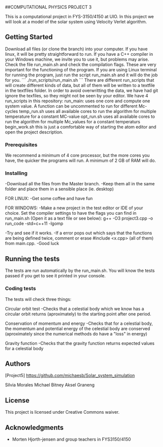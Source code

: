 

##COMPUTATIONAL PHYSICS PROJECT 3

This is a computational project in FYS-3150/4150 at UIO. In this project we will look at a model of the solar system using Velocity Verlet algorithm.


## Getting Started

Download all files (or clone the branch) into your computer. If you have linux, it will be pretty straightforward to run.
If you have a C++ compiler in your Windows machine, we invite you to use it, but problems may arise. Check the file run_main.sh and check the compilation flags.
These are very important for the functioning of the program.
If you are using Linux terminal for running the program, just run the script run_main.sh and it will do the job for you.
´´´
./run_scripts/run_main.sh
´´´
There are different run_scripts that will create different kinds of data, but all of them will be written to a textfile in the textfiles folder. In order to avoid overwritting the data, we have had git ignore the texfiles, so they might not be seen by your editor. 
We have 4 run_scripts in this repository: 
run_main: uses one core and compute one system value. A function can be uncommented to run for different Mc-cycles
temp_run.sh uses all available cores to run the algorithm for multiple temperature for a constant MC-value
opt_run.sh uses all available cores to run the algorithm for multiple Mc_values for a constant temperaturs
begin_work.sh this is just a comfortable way of starting the atom editor and open the project description. 
### Prerequisites

We recommend a minimum of 4 core processor, but the more cores you have, the quicker the programs will run. A minimum of 2 GB of RAM will do.

### Installing

-Download all the files from the Master branch.
-Keep them all in the same folder and place them in a sensible place (ie. desktop)

FOR LINUX:
-Get some coffee and have fun

FOR WINDOWS:
-Make a new project in the test editor or IDE of your choice. Set the compiler settings to have the flags you can find in run_main.sh (Open it as a text file or see below):
                                                  g++ -O3 project3.cpp -o run_code -std=c++11 -lgomp

-Try and see if it works.
-If a error pops out which says that the functions are being defined twice, comment or erase #include <x.cpp> (all of them) from main.cpp.
-Good luck

## Running the tests

The tests are run automatically by the run_main.sh. You will know the tests passed if you get to see it printed in your console.

### Coding tests

The tests will check three things:

Circular orbit test
-Checks that a celestial body which we know has a circular orbit returns (aproximately) to the starting point after one period.

Conservation of momentum and energy
-Checks that for a celestial body, the momentum and potential energy of the celestial body are conserved (aproximately since the numerical methods do have a "loss" in energy)

Gravity function
-Checks that the gravity function returns expected values for a celestial body


## Authors

[Project5] https://github.com/michaesb/Solar_system_simulation

Silvia Morales     Michael Bitney        Aksel Graneng

## License

This project is licensed under Creative Commons waiver.

## Acknowledgments

* Morten Hjorth-jensen and group teachers in FYS3150/4150
